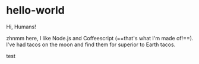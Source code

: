 # hello-world

Hi, Humans!

zhnmm here, I like Node.js and Coffeescript (==that's what I'm made of!==).
I've had tacos on the moon and find them for superior to Earth tacos.

test
